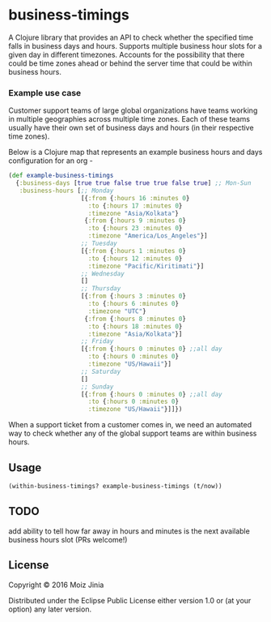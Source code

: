 # business-timings

A Clojure library that provides an API to check whether the specified time falls in business days and hours. Supports multiple business hour slots for a given day in different timezones. Accounts for the possibility that there could be time zones ahead or behind the server time that could be within business hours.

### Example use case

Customer support teams of large global organizations have teams working in multiple geographies across multiple time zones. Each of these teams usually have their own set of business days and hours (in their respective time zones).

Below is a Clojure map that represents an example business hours and days configuration for an org -

```clojure
(def example-business-timings
  {:business-days [true true false true true false true] ;; Mon-Sun
   :business-hours [;; Monday
                    [{:from {:hours 16 :minutes 0}
                      :to {:hours 17 :minutes 0}
                      :timezone "Asia/Kolkata"}
                     {:from {:hours 9 :minutes 0}
                      :to {:hours 23 :minutes 0}
                      :timezone "America/Los_Angeles"}]
                    ;; Tuesday
                    [{:from {:hours 1 :minutes 0}
                      :to {:hours 12 :minutes 0}
                      :timezone "Pacific/Kiritimati"}]
                    ;; Wednesday
                    []
                    ;; Thursday
                    [{:from {:hours 3 :minutes 0}
                      :to {:hours 6 :minutes 0}
                      :timezone "UTC"}
                     {:from {:hours 8 :minutes 0}
                      :to {:hours 18 :minutes 0}
                      :timezone "Asia/Kolkata"}]
                    ;; Friday
                    [{:from {:hours 0 :minutes 0} ;;all day
                      :to {:hours 0 :minutes 0}
                      :timezone "US/Hawaii"}]
                    ;; Saturday
                    []
                    ;; Sunday
                    [{:from {:hours 0 :minutes 0} ;;all day
                      :to {:hours 0 :minutes 0}
                      :timezone "US/Hawaii"}]]})
```

When a support ticket from a customer comes in, we need an automated way to check whether any of the global support teams are within business hours.

## Usage

```clojure
(within-business-timings? example-business-timings (t/now))
```

## TODO
add ability to tell how far away in hours and minutes is the next available business hours slot (PRs welcome!)

## License

Copyright © 2016 Moiz Jinia

Distributed under the Eclipse Public License either version 1.0 or (at your option) any later version.
